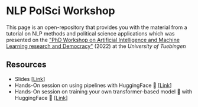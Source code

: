 # NLP PolSci Workshop
This page is an open-repository that provides you with the material from a tutorial on NLP methods and political science applications which was presented on the ["PhD Workshop on Artificial Intelligence and Machine Learning research and Democracy"](https://ai-and-democracy-workshop.de) (2022) at the _University of Tuebingen_

## Resources
* Slides [[Link]](https://docs.google.com/presentation/d/1T1pkN65vgXrR8M9h8ui-keEp4vzv8nKo1aryfHZvkI8/edit?usp=sharing)
* Hands-On session on using pipelines with HuggingFace 🤗 [[Link]](https://colab.research.google.com/drive/1M4A10Jga5Z3OEVz-AtyHC7yYjpubdicd?usp=sharing)
* Hands-On session on training your own transformer-based model 🤖 with HuggingFace 🤗 [[Link]](https://colab.research.google.com/drive/1aX1TiRLtMcinypRKq9VP73wFO9zyJrju?usp=sharing)
